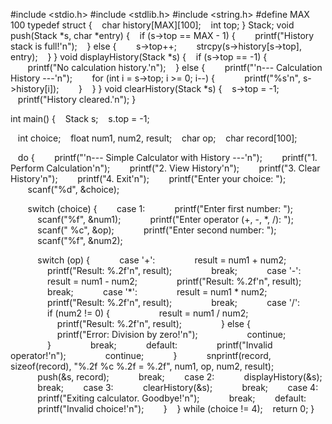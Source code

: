 #include <stdio.h>
#include <stdlib.h>
#include <string.h>
#define MAX 100
typedef struct {
   char history[MAX][100];
   int top;
} Stack;
void push(Stack *s, char *entry) {
   if (s->top == MAX - 1) {
       printf("History stack is full!'n");
   } else {
       s->top++;
       strcpy(s->history[s->top], entry);
   }
}
void displayHistory(Stack *s) {
   if (s->top == -1) {
       printf("No calculation history.'n");
   } else {
       printf("'n--- Calculation History ---'n");
       for (int i = s->top; i >= 0; i--) {
           printf("%s'n", s->history[i]);
       }
   }
}
void clearHistory(Stack *s) {
   s->top = -1;
   printf("History cleared.'n");
}

int main() {
   Stack s;
   s.top = -1;

   int choice;
   float num1, num2, result;
   char op;
   char record[100];

   do {
       printf("'n--- Simple Calculator with History ---'n");
       printf("1. Perform Calculation'n");
       printf("2. View History'n");
       printf("3. Clear History'n");
       printf("4. Exit'n");
       printf("Enter your choice: ");
       scanf("%d", &choice);

       switch (choice) {
       case 1:
           printf("Enter first number: ");
           scanf("%f", &num1);
           printf("Enter operator (+, -, *, /): ");
           scanf(" %c", &op);
           printf("Enter second number: ");
           scanf("%f", &num2);

           switch (op) {
           case '+':
               result = num1 + num2;
               printf("Result: %.2f'n", result);
               break;
           case '-':
               result = num1 - num2;
               printf("Result: %.2f'n", result);
               break;
           case '*':
               result = num1 * num2;
               printf("Result: %.2f'n", result);
               break;
           case '/':
               if (num2 != 0) {
                   result = num1 / num2;
                   printf("Result: %.2f'n", result);
               } else {
                   printf("Error: Division by zero!'n");
                   continue;
               }
               break;
           default:
               printf("Invalid operator!'n");
               continue;
           }
           snprintf(record, sizeof(record), "%.2f %c %.2f = %.2f", num1, op, num2, result);
           push(&s, record);
           break;
       case 2:
           displayHistory(&s);
           break;
       case 3:
           clearHistory(&s);
           break;
       case 4:
           printf("Exiting calculator. Goodbye!'n");
           break;
       default:
           printf("Invalid choice!'n");
       }
   } while (choice != 4);
   return 0;
}
